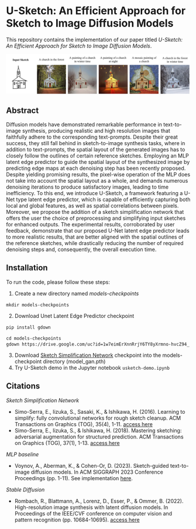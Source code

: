 # U-Sketch: An Efficient Approach for Sketch to Image Diffusion Models

This repository contains the implementation of our paper titled *U-Sketch: An Efficient Approach for Sketch to Image Diffusion Models*.

![Example Figure](figures/example.png)

## Abstract
Diffusion models have demonstrated remarkable performance in text-to-image synthesis, producing realistic and high resolution images that faithfully adhere to the corresponding text-prompts. 
 Despite their great success, they still fall behind in sketch-to-image synthesis tasks, where in addition to text-prompts, the spatial layout of 
 the generated images has to closely follow the outlines of certain reference sketches. 
 Employing an MLP latent edge predictor to guide the spatial layout of the synthesized image by predicting edge maps at each denoising step has been 
 recently proposed. Despite yielding promising results, the pixel-wise operation of the MLP does not take into account the spatial layout as a whole, and demands numerous denoising iterations to produce satisfactory 
 images, leading to time inefficiency. To this end, we introduce U-Sketch, a framework featuring a U-Net type latent edge predictor, which is capable of efficiently capturing both local and global features, as well 
 as spatial correlations between pixels. Moreover, we propose the addition of a sketch simplification network that offers the user the choice of preprocessing and simplifying input sketches for enhanced outputs. 
 The experimental results, corroborated by user feedback, demonstrate that our proposed U-Net latent edge predictor leads to more realistic results, that are better aligned with the spatial outlines of the reference sketches, 
 while drastically reducing the number of required denoising steps and, consequently, the overall execution time.

## Installation
To run the code, please follow these steps:
1. Create a new directory named *models-checkpoints*
```
mkdir models-checkpoints
```
2. Download Unet Latent Edge Predictor checkpoint
```
pip install gdown 
```
```
cd models-checkpoints
gdown https://drive.google.com/uc?id=1w7eimErXnnRrjY6TY8yXrmno-hvcZ94_
```
3. Download [Sketch Simplification Network](https://mega.nz/folder/2lUn1YbY#JhTkB1vdaBMeTCSs37iTVA/file/OsdxVQaD) checkpoint into the models-checkpoint directory (model_gan.pth)
4. Try U-Sketch demo in the Jupyter notebook `usketch-demo.ipynb`

## Citations
*Sketch Simplification Network*
-  Simo-Serra, E., Iizuka, S., Sasaki, K., & Ishikawa, H. (2016). Learning to simplify: fully convolutional networks for rough sketch cleanup. ACM Transactions on Graphics (TOG), 35(4), 1-11.  [access here](https://doi.org/10.1145/2897824.2925972)
- Simo-Serra, E., Iizuka, S., & Ishikawa, H. (2018). Mastering sketching: adversarial augmentation for structured prediction. ACM Transactions on Graphics (TOG), 37(1), 1-13.
 [access here](http://arxiv.org/abs/1703.08966)
  
*MLP baseline*
- Voynov, A., Aberman, K., & Cohen-Or, D. (2023). Sketch-guided text-to-image diffusion models. In ACM SIGGRAPH 2023 Conference Proceedings (pp. 1-11).
See implementation [here](https://github.com/Mikubill/sketch2img).

*Stable Diffusion*
- Rombach, R., Blattmann, A., Lorenz, D., Esser, P., & Ommer, B. (2022). High-resolution image synthesis with latent diffusion models. In Proceedings of the IEEE/CVF conference on computer vision and pattern recognition (pp. 10684-10695). [access here](https://openaccess.thecvf.com/content/CVPR2022/html/Rombach_High-Resolution_Image_Synthesis_With_Latent_Diffusion_Models_CVPR_2022_paper.html)
